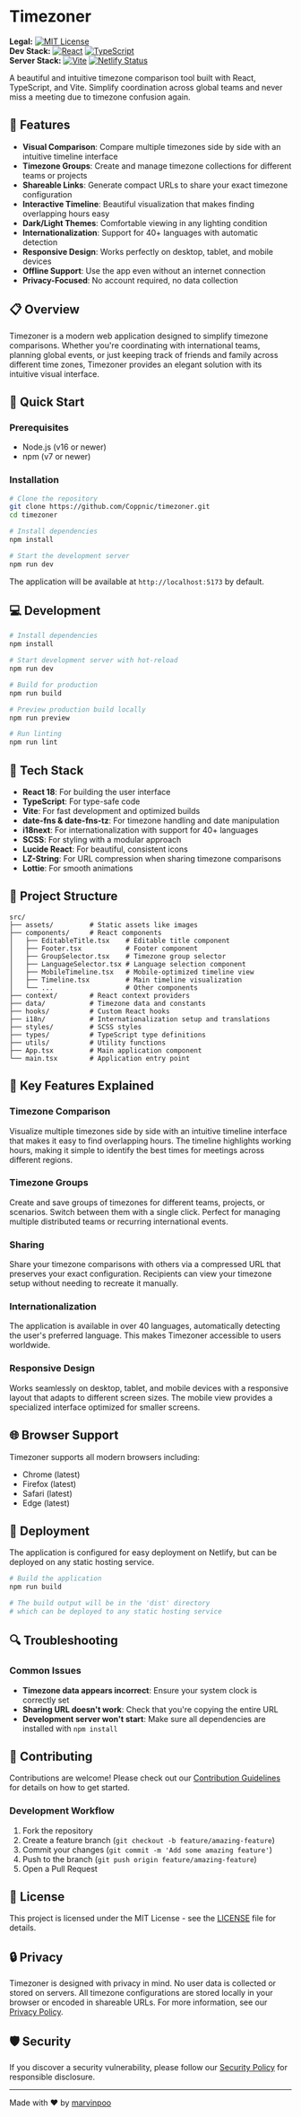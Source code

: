 # Timezoner

**Legal:**
[![MIT License](https://img.shields.io/badge/License-MIT-blue.svg)](https://opensource.org/licenses/MIT) <br />
**Dev Stack:**
[![React](https://img.shields.io/badge/React-18-61DAFB?logo=react&logoColor=white)](https://reactjs.org/) [![TypeScript](https://img.shields.io/badge/TypeScript-5.5-3178C6?logo=typescript&logoColor=white)](https://www.typescriptlang.org/) <br />
**Server Stack:**
[![Vite](https://img.shields.io/badge/Vite-5.4-646CFF?logo=vite&logoColor=white)](https://vitejs.dev/) [![Netlify Status](https://api.netlify.com/api/v1/badges/d51b9212-40aa-45c3-8a50-b4a9d25315c0/deploy-status)](https://app.netlify.com/sites/tymzone/deploys)

A beautiful and intuitive timezone comparison tool built with React, TypeScript, and Vite. Simplify coordination across global teams and never miss a meeting due to timezone confusion again.

## 🌟 Features

- **Visual Comparison**: Compare multiple timezones side by side with an intuitive timeline interface
- **Timezone Groups**: Create and manage timezone collections for different teams or projects
- **Shareable Links**: Generate compact URLs to share your exact timezone configuration
- **Interactive Timeline**: Beautiful visualization that makes finding overlapping hours easy
- **Dark/Light Themes**: Comfortable viewing in any lighting condition
- **Internationalization**: Support for 40+ languages with automatic detection
- **Responsive Design**: Works perfectly on desktop, tablet, and mobile devices
- **Offline Support**: Use the app even without an internet connection
- **Privacy-Focused**: No account required, no data collection

## 📋 Overview

Timezoner is a modern web application designed to simplify timezone comparisons. Whether you're coordinating with international teams, planning global events, or just keeping track of friends and family across different time zones, Timezoner provides an elegant solution with its intuitive visual interface.

## 🚀 Quick Start

### Prerequisites

- Node.js (v16 or newer)
- npm (v7 or newer)

### Installation

```bash
# Clone the repository
git clone https://github.com/Coppnic/timezoner.git
cd timezoner

# Install dependencies
npm install

# Start the development server
npm run dev
```

The application will be available at `http://localhost:5173` by default.

## 💻 Development

```bash
# Install dependencies
npm install

# Start development server with hot-reload
npm run dev

# Build for production
npm run build

# Preview production build locally
npm run preview

# Run linting
npm run lint
```

## 🔧 Tech Stack

- **React 18**: For building the user interface
- **TypeScript**: For type-safe code
- **Vite**: For fast development and optimized builds
- **date-fns & date-fns-tz**: For timezone handling and date manipulation
- **i18next**: For internationalization with support for 40+ languages
- **SCSS**: For styling with a modular approach
- **Lucide React**: For beautiful, consistent icons
- **LZ-String**: For URL compression when sharing timezone comparisons
- **Lottie**: For smooth animations

## 📁 Project Structure

```
src/
├── assets/         # Static assets like images
├── components/     # React components
│   ├── EditableTitle.tsx    # Editable title component
│   ├── Footer.tsx           # Footer component
│   ├── GroupSelector.tsx    # Timezone group selector
│   ├── LanguageSelector.tsx # Language selection component
│   ├── MobileTimeline.tsx   # Mobile-optimized timeline view
│   ├── Timeline.tsx         # Main timeline visualization
│   └── ...                  # Other components
├── context/        # React context providers
├── data/           # Timezone data and constants
├── hooks/          # Custom React hooks
├── i18n/           # Internationalization setup and translations
├── styles/         # SCSS styles
├── types/          # TypeScript type definitions
├── utils/          # Utility functions
├── App.tsx         # Main application component
└── main.tsx        # Application entry point
```

## 🎯 Key Features Explained

### Timezone Comparison

Visualize multiple timezones side by side with an intuitive timeline interface that makes it easy to find overlapping hours. The timeline highlights working hours, making it simple to identify the best times for meetings across different regions.

### Timezone Groups

Create and save groups of timezones for different teams, projects, or scenarios. Switch between them with a single click. Perfect for managing multiple distributed teams or recurring international events.

### Sharing

Share your timezone comparisons with others via a compressed URL that preserves your exact configuration. Recipients can view your timezone setup without needing to recreate it manually.

### Internationalization

The application is available in over 40 languages, automatically detecting the user's preferred language. This makes Timezoner accessible to users worldwide.

### Responsive Design

Works seamlessly on desktop, tablet, and mobile devices with a responsive layout that adapts to different screen sizes. The mobile view provides a specialized interface optimized for smaller screens.

## 🌐 Browser Support

Timezoner supports all modern browsers including:
- Chrome (latest)
- Firefox (latest)
- Safari (latest)
- Edge (latest)

## 🚢 Deployment

The application is configured for easy deployment on Netlify, but can be deployed on any static hosting service.

```bash
# Build the application
npm run build

# The build output will be in the 'dist' directory
# which can be deployed to any static hosting service
```

## 🔍 Troubleshooting

### Common Issues

- **Timezone data appears incorrect**: Ensure your system clock is correctly set
- **Sharing URL doesn't work**: Check that you're copying the entire URL
- **Development server won't start**: Make sure all dependencies are installed with `npm install`

## 👥 Contributing

Contributions are welcome! Please check out our [Contribution Guidelines](CONTRIBUTION.md) for details on how to get started.

### Development Workflow

1. Fork the repository
2. Create a feature branch (`git checkout -b feature/amazing-feature`)
3. Commit your changes (`git commit -m 'Add some amazing feature'`)
4. Push to the branch (`git push origin feature/amazing-feature`)
5. Open a Pull Request

## 📜 License

This project is licensed under the MIT License - see the [LICENSE](LICENSE) file for details.

## 🔒 Privacy

Timezoner is designed with privacy in mind. No user data is collected or stored on servers. All timezone configurations are stored locally in your browser or encoded in shareable URLs. For more information, see our [Privacy Policy](PRIVACY.md).

## 🛡️ Security

If you discover a security vulnerability, please follow our [Security Policy](SECURITY.md) for responsible disclosure.

---

Made with ❤️ by [marvinpoo](https://github.com/marvinpoo)
